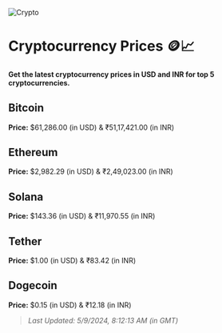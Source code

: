 
![Crypto](https://www.techguide.com.au/wp-content/uploads/2020/11/crypto3.jpeg)

# Cryptocurrency Prices 🪙📈

#### Get the latest cryptocurrency prices in USD and INR for top 5 cryptocurrencies.

## Bitcoin

**Price:** $61,286.00 (in USD) & ₹51,17,421.00 (in INR)

## Ethereum

**Price:** $2,982.29 (in USD) & ₹2,49,023.00 (in INR)

## Solana

**Price:** $143.36 (in USD) & ₹11,970.55 (in INR)

## Tether

**Price:** $1.00 (in USD) & ₹83.42 (in INR)

## Dogecoin

**Price:** $0.15 (in USD) & ₹12.18 (in INR)

> _Last Updated: 5/9/2024, 8:12:13 AM (in GMT)_
